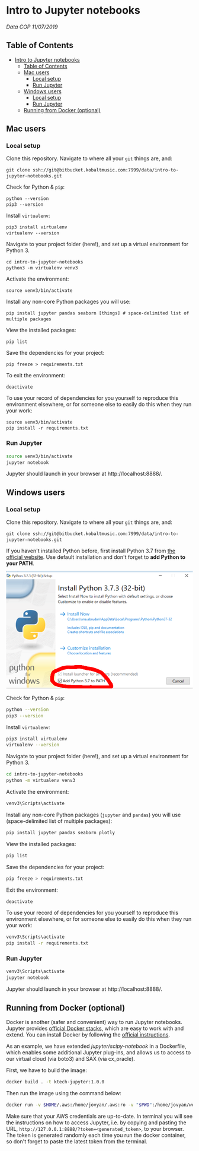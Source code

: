 # Intro to Jupyter notebooks
_Data COP 11/07/2019_

## Table of Contents

- [Intro to Jupyter notebooks](#intro-to-jupyter-notebooks)
  - [Table of Contents](#table-of-contents)
  - [Mac users](#mac-users)
    - [Local setup](#local-setup)
    - [Run Jupyter](#run-jupyter)
  - [Windows users](#windows-users)
    - [Local setup](#local-setup-1)
    - [Run Jupyter](#run-jupyter-1)
  - [Running from Docker (optional)](#running-from-docker-optional)

<a name="mac-users"></a>
## Mac users
<a name="local-setup"></a>
### Local setup

Clone this repository. Navigate to where all your `git` things are, and:
```
git clone ssh://git@bitbucket.kobaltmusic.com:7999/data/intro-to-jupyter-notebooks.git
```

Check for Python & `pip`:
```
python --version
pip3 --version
```

Install `virtualenv`:
```
pip3 install virtualenv
virtualenv --version
```

Navigate to your project folder (here!), and set up a virtual environment for Python 3.
```
cd intro-to-jupyter-notebooks
python3 -m virtualenv venv3
```

Activate the environment:
```
source venv3/bin/activate
```

Install any non-core Python packages you will use:
```
pip install jupyter pandas seaborn [things] # space-delimited list of multiple packages
```

View the installed packages:
```
pip list
```

Save the dependencies for your project:
```
pip freeze > requirements.txt
```

To exit the environment:
```
deactivate
```

To use your record of dependencies for you yourself to reproduce this environment elsewhere, or for someone else to easily do this when they run your work:
```
source venv3/bin/activate
pip install -r requirements.txt
```

<a name="run-jupyter"></a>
### Run Jupyter

```bash
source venv3/bin/activate
jupyter notebook
```

Jupyter should launch in your browser at http://localhost:8888/.

<a name="windows-users"></a>
## Windows users
<a name="local-setup-1"></a>
### Local setup

Clone this repository. Navigate to where all your `git` things are, and:
```
git clone ssh://git@bitbucket.kobaltmusic.com:7999/data/intro-to-jupyter-notebooks.git
```

If you haven't installed Python before, first install Python 3.7 from [the official website](https://www.python.org/downloads/). Use default installation and don't forget to **add Python to your PATH**.

![alt text](images/win_installation.png "Windows installation")

Check for Python & `pip`:

```bash
python --version
pip3 --version
```

Install `virtualenv`:

```bash
pip3 install virtualenv
virtualenv --version
```

Navigate to your project folder (here!), and set up a virtual environment for Python 3.

```bash
cd intro-to-jupyter-notebooks
python -m virtualenv venv3
```

Activate the environment:

```bash
venv3\Scripts\activate
```

Install any non-core Python packages (`jupyter` and `pandas`) you will use (space-delimited list of multiple packages):

```bash
pip install jupyter pandas seaborn plotly
```

View the installed packages:

```bash
pip list
```

Save the dependencies for your project:

```bash
pip freeze > requirements.txt
```

Exit the environment:

```bash
deactivate
```

To use your record of dependencies for you yourself to reproduce this environment elsewhere, or for someone else to easily do this when they run your work:

```bash
venv3\Scripts\activate
pip install -r requirements.txt
```
<a name="run-jupyter-1"></a>
### Run Jupyter

```bash
venv3\Scripts\activate
jupyter notebook
```

Jupyter should launch in your browser at http://localhost:8888/.

<a name="running-from-docker--optional"></a>
## Running from Docker (optional)

Docker is another (safer and convenient) way to run Jupyter notebooks. Jupyter provides [official Docker stacks](https://github.com/jupyter/docker-stacks), which are easy to work with and extend. You can install Docker by following the [official instructions](https://docs.docker.com/install/).

As an example, we have extended *jupyter/scipy-notebook* in a Dockerfile, which enables some additional Jupyter plug-ins, and allows us to access to our virtual cloud (via boto3) and SAX (via cx_oracle).

First, we have to build the image:

```bash
docker build . -t ktech-jupyter:1.0.0
```

Then run the image using the command below:

```bash
docker run -v $HOME/.aws:/home/jovyan/.aws:ro -v "$PWD":/home/jovyan/work -p 8888:8888 ktech-jupyter:1.0.0
```

Make sure that your AWS credentials are up-to-date. In terminal you will see the instructions on how to access Jupyter, i.e. by copying and pasting the URL, `http://127.0.0.1:8888/?token=<generated_token>`, to your browser. The token is generated randomly each time you run the docker container, so don't forget to paste the latest token from the terminal.
